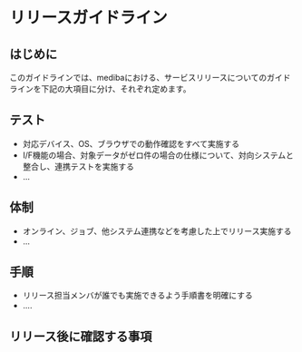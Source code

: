# リリースガイドライン

## はじめに
このガイドラインでは、medibaにおける、サービスリリースについてのガイドラインを下記の大項目に分け、それぞれ定めます。

## テスト

- 対応デバイス、OS、ブラウザでの動作確認をすべて実施する
- I/F機能の場合、対象データがゼロ件の場合の仕様について、対向システムと整合し、連携テストを実施する
- ...

## 体制

- オンライン、ジョブ、他システム連携などを考慮した上でリリース実施する
- ...


## 手順
- リリース担当メンバが誰でも実施できるよう手順書を明確にする
- ....

## リリース後に確認する事項
